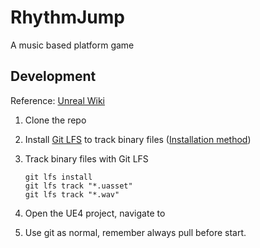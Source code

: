 # RhythmJump
A music based platform game

## Development

Reference: [Unreal Wiki](https://wiki.unrealengine.com/Git_source_control_(Tutorial))

1. Clone the repo

2. Install [Git LFS](https://git-lfs.github.com/) to track binary files ([Installation method](https://help.github.com/articles/installing-git-large-file-storage))

3. Track binary files with Git LFS

   ```shell
   git lfs install
   git lfs track "*.uasset"
   git lfs track "*.wav"
   ```

4. Open the UE4 project, navigate to 

5. Use git as normal, remember always pull before start.

